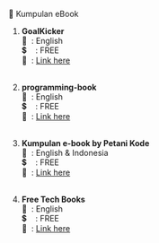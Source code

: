 :blue_book: Kumpulan eBook

1. <b>GoalKicker</b> <br/>
   :speech_balloon: &nbsp;: English<br/>
   :heavy_dollar_sign: &nbsp; &nbsp;: FREE<br/>
   :link: &nbsp;: <a href="https://goalkicker.com" target="_blank">Link here</a><br/><br/>

2. <b>programming-book</b> <br/>
   :speech_balloon: &nbsp;: English<br/>
   :heavy_dollar_sign: &nbsp; &nbsp;: FREE<br/>
   :link: &nbsp;: <a href="https://www.programming-book.com/" target="_blank">Link here</a><br/><br/>

3. <b>Kumpulan e-book by Petani Kode</b> <br/>
   :speech_balloon: &nbsp;: English & Indonesia<br/>
   :heavy_dollar_sign: &nbsp; &nbsp;: FREE<br/>
   :link: &nbsp;: <a href="https://www.petanikode.com/ebook-pemrograman" target="_blank">Link here</a><br/><br/>
4. <b>Free Tech Books</b> <br/>
   :speech_balloon: &nbsp;: English<br/>
   :heavy_dollar_sign: &nbsp; &nbsp;: FREE<br/>
   :link: &nbsp;: <a href="https://www.freetechbooks.com/" target="_blank">Link here</a><br/><br/>
